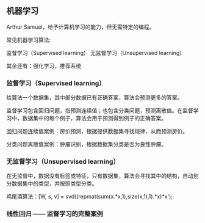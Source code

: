 ## 机器学习

Arthur Samuel，给予计算机学习的能力，但无需特定的编程。


常见机器学习算法:

监督学习（Supervised learning）
无监督学习（Unsupervised learning）

其余还有：强化学习，推荐系统


### 监督学习（Supervised learning）

给算法一个数据集，其中部分数据已有正确答案，算法会预测更多的答案。

监督学习包含回归问题，指预测连续值；也包含分类问题，预测离散值。在监督学习中，数据集中的每个例子，算法会用于预测得到例子的正确答案。

回归问题连续值案例：房价预测，根据提供数据集寻找规律，从而预测房价。

分类问题离散值案例：肿瘤识别，根据数据集分类是否为良性肿瘤。

### 无监督学习（Unsupervised learning）

在无监督中，数据没有标签或特征，只有数据集，算法会寻找其中的结构，自动划分数据集中的类型，并按照类型分类。

鸡尾酒算法：[W, s, v] = svd((repmat(sum(x.*x,1),size(x,1),1).*x)*x');


### 线性回归 —— 监督学习的完整案例

